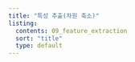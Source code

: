 ```yaml
---
title: "특성 추출(차원 축소)"
listing:
  contents: 09_feature_extraction
  sort: "title"
  type: default
---
```

